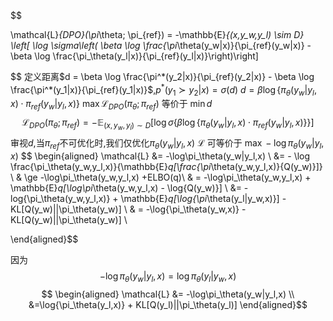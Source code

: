 $$

\mathcal{L}_{DPO}(\pi_\theta; \pi_{ref}) = -\mathbb{E}_{(x,y_w,y_l) \sim D} \left[ \log \sigma\left( \beta \log \frac{\pi_\theta(y_w|x)}{\pi_{ref}(y_w|x)} - \beta \log \frac{\pi_\theta(y_l|x)}{\pi_{ref}(y_l|x)}\right)\right]

$$
定义距离$d = \beta \log \frac{\pi^*(y_2|x)}{\pi_{ref}(y_2|x)} - \beta \log \frac{\pi^*(y_1|x)}{\pi_{ref}(y_1|x)}$,$p^*(y_1 \succ y_2 | x) = \sigma (d)$
$d = \beta \log\{\pi_\theta(y_w|y_l,x) \cdot \pi_{ref}(y_w|y_l,x)\}$
$\max \mathcal{L}_{DPO}(\pi_\theta; \pi_{ref})$  等价于 $\min d$
$$ \mathcal{L}_{DPO}(\pi_\theta; \pi_{ref}) = -\mathbb{E}_{(x,y_w,y_l) \sim D} [\log \sigma \{  \beta \log\{\pi_\theta(y_w|y_l,x) \cdot \pi_{ref}(y_w|y_l,x)\} \}]$$
审视$d$,当$\pi_{ref}$不可优化时,我们仅优化$\pi_\theta(y_w|y_l,x)$
$\mathcal{L}$ 可等价于  $\max -\log\pi_\theta(y_w|y_l,x)$
$$ 
\begin{aligned}
\mathcal{L} &=
-\log\pi_\theta(y_w|y_l,x) \\ 
&= - \log \frac{\pi_\theta(y_w,y_l,x)}{\mathbb{E}_q[\frac{\pi_\theta(y_w,y_l,x)}{Q(y_w)}]} \\
& \ge -\log\pi_\theta(y_w,y_l,x) +ELBO(q)\\
& =  -\log\pi_\theta(y_w,y_l,x) + \mathbb{E}_q[\log\pi_\theta(y_w,y_l,x) - \log{Q(y_w)}] \\
&= -log{\pi_\theta(y_w,y_l,x)} + \mathbb{E}_q[\log{\pi_\theta(y_l|y_w,x)}] - KL[Q(y_w)||\pi_\theta(y_w)] \\
& = -\log{\pi_\theta(y_w,x)} - KL[Q(y_w)||\pi_\theta(y_w)] \\

\end{aligned}$$

因为$$-\log\pi_\theta(y_w|y_l,x) = \log\pi_\theta(y_l|y_w,x) $$
$$ 
\begin{aligned}
\mathcal{L} &=
-\log\pi_\theta(y_w|y_l,x)  \\
&=\log{\pi_\theta(y_l,x)} + KL[Q(y_l)||\pi_\theta(y_l)]
\end{aligned}$$